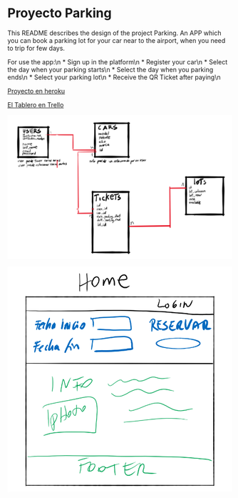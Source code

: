 # Proyecto Parking

This README describes the design of the project Parking.
An APP which you can book a parking lot for your car near to the airport, when you need to trip for few days.

For use the app:\n
    * Sign up in the platform\n
    * Register your car\n
    * Select the day when your parking starts\n
    * Select the day when you parking ends\n
    * Select your parking lot\n
    * Receive the QR Ticket after paying\n

[Proyecto en heroku](https://guarded-retreat-42723.herokuapp.com/)

[El Tablero en Trello](https://github.com/robertonavarrete/parking)


![alt text](/modelo_logico_parking.png "Logo Modelo Lógico")

![alt text](/home_design.png "El bosquejo de mi home")


